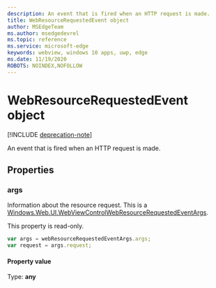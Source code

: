 ```yaml
---
description: An event that is fired when an HTTP request is made.
title: WebResourceRequestedEvent object
author: MSEdgeTeam
ms.author: msedgedevrel
ms.topic: reference
ms.service: microsoft-edge
keywords: webview, windows 10 apps, uwp, edge
ms.date: 11/19/2020
ROBOTS: NOINDEX,NOFOLLOW
---
```

# WebResourceRequestedEvent object  

[!INCLUDE [deprecation-note](../includes/deprecation-note.md)]  

An event that is fired when an HTTP request is made.  

## Properties  

### args  

Information about the resource request.  This is a [Windows.Web.UI.WebViewControlWebResourceRequestedEventArgs](/uwp/api/windows.web.ui.webviewcontrolwebresourcerequestedeventargs).  

This property is read-only.  

```javascript
var args = webResourceRequestedEventArgs.args;
var request = args.request;
```  

#### Property value  

Type: **any**  
